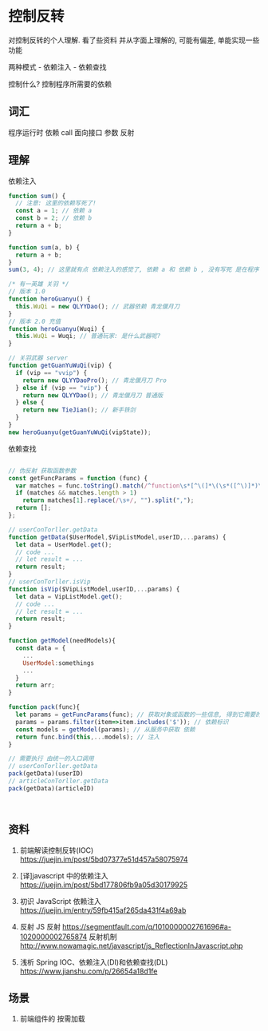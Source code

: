# 控制反转

对控制反转的个人理解. 看了些资料 并从字面上理解的, 可能有偏差, 单能实现一些功能

两种模式 - 依赖注入 - 依赖查找

控制什么?
控制程序所需要的依赖

## 词汇

程序运行时 依赖 call 面向接口 参数 反射

## 理解

依赖注入

```js
function sum() {
  // 注意: 这里的依赖写死了!
  const a = 1; // 依赖 a
  const b = 2; // 依赖 b
  return a + b;
}

function sum(a, b) {
  return a + b;
}
sum(3, 4); // 这里就有点 依赖注入的感觉了, 依赖 a 和 依赖 b , 没有写死 是在程序 运行时 被注入了

/* 有一英雄 关羽 */
// 版本 1.0
function heroGuanyu() {
  this.WuQi = new QLYYDao(); // 武器依赖 青龙偃月刀
}
// 版本 2.0 充值
function heroGuanyu(Wuqi) {
  this.WuQi = Wuqi; // 普通玩家: 是什么武器呢?
}

// 关羽武器 server
function getGuanYuWuQi(vip) {
  if (vip == "vvip") {
    return new QLYYDaoPro(); // 青龙偃月刀 Pro
  } else if (vip == "vip") {
    return new QLYYDao(); // 青龙偃月刀 普通版
  } else {
    return new TieJian(); // 新手铁剑
  }
}
new heroGuanyu(getGuanYuWuQi(vipState));
```

依赖查找

```js

// 伪反射 获取函数参数
const getFuncParams = function (func) {
  var matches = func.toString().match(/^function\s*[^\(]*\(\s*([^\)]*)\)/m);
  if (matches && matches.length > 1)
    return matches[1].replace(/\s+/, "").split(",");
  return [];
};

// userConTorller.getData
function getData($UserModel,$VipListModel,userID,...params) {
  let data = UserModel.get();
  // code ...
  // let result = ...
  return result;
}
// userConTorller.isVip
function isVip($VipListModel,userID,...params) {
  let data = VipListModel.get();
  // code ...
  // let result = ...
  return result;
}

function getModel(needModels){
  const data = {
    ...
    UserModel:somethings
    ...
  }
  return arr;
}

function pack(func){
  let params = getFuncParams(func); // 获取对象或函数的一些信息, 得到它需要的依赖
  params = params.filter(item=>item.includes('$')); // 依赖标识
  const models = getModel(params); // 从服务中获取 依赖
  return func.bind(this,...models); // 注入
}

// 需要执行 由统一的入口调用
// userConTorller.getData
pack(getData)(userID)
// articleConTorller.getData
pack(getData)(articleID)




```

## 资料

1. 前端解读控制反转(IOC)
   https://juejin.im/post/5bd07377e51d457a58075974

2. [译]javascript 中的依赖注入
   https://juejin.im/post/5bd177806fb9a05d30179925

3. 初识 JavaScript 依赖注入
   https://juejin.im/entry/59fb415af265da431f4a69ab

4. 反射
   JS 反射 https://segmentfault.com/q/1010000002761696#a-1020000002765874
   反射机制 http://www.nowamagic.net/javascript/js_ReflectionInJavascript.php

5. 浅析 Spring IOC、依赖注入(DI)和依赖查找(DL)
   https://www.jianshu.com/p/26654a18d1fe

## 场景

1. 前端组件的 按需加载
